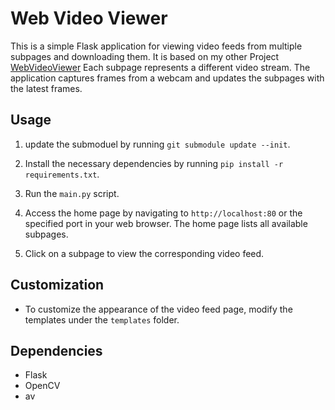 # Web Video Viewer

This is a simple Flask application for viewing video feeds from multiple subpages and downloading them. It is based on my other Project [WebVideoViewer](https://github.com/TzurSoffer/webVideoViewer/) Each subpage represents a different video stream. The application captures frames from a webcam and updates the subpages with the latest frames.

## Usage
1. update the submoduel by running `git submodule update --init`.

2. Install the necessary dependencies by running `pip install -r requirements.txt`.

3. Run the `main.py` script.

4. Access the home page by navigating to `http://localhost:80` or the specified port in your web browser. The home page lists all available subpages.

5. Click on a subpage to view the corresponding video feed.

## Customization

- To customize the appearance of the video feed page, modify the templates under the `templates` folder.

## Dependencies

- Flask
- OpenCV
- av
